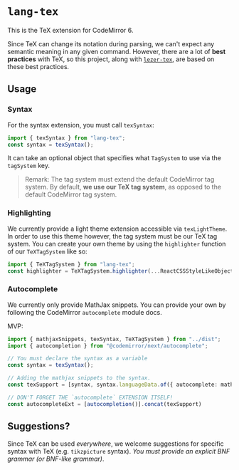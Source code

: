 # `lang-tex`

This is the TeX extension for CodeMirror 6.

Since TeX can change its notation during parsing, we can't expect any semantic meaning in any given command. However, there are a lot of **best practices** with TeX, so this project, along with [`lezer-tex`](https://github.com/mu-io/lezer-tex), are based on these best practices.

## Usage

### Syntax

For the syntax extension, you must call `texSyntax`:

```typescript
import { texSyntax } from "lang-tex";
const syntax = texSyntax();
```

It can take an optional object that specifies what `TagSystem` to use via the `tagSystem` key.

> Remark: The tag system must extend the default CodeMirror tag system. By default, **we use our TeX tag system**, as opposed to the default CodeMirror tag system.

### Highlighting

We currently provide a light theme extension accessible via `texLightTheme`. In order to use this theme however, the tag system must be our TeX tag system. You can create your own theme by using the `highlighter` function of our `TeXTagSystem` like so:

```typescript
import { TeXTagSystem } from "lang-tex";
const highlighter = TeXTagSystem.highlighter(...ReactCSSStyleLikeObject)
```

### Autocomplete

We currently only provide MathJax snippets. You can provide your own by following the CodeMirror `autocomplete` module docs.

MVP:

```typescript
import { mathjaxSnippets, texSyntax, TeXTagSystem } from "../dist";
import { autocompletion } from "@codemirror/next/autocomplete";

// You must declare the syntax as a variable
const syntax = texSyntax();

// Adding the mathjax snippets to the syntax.
const texSupport = [syntax, syntax.languageData.of({ autocomplete: mathjaxSnippets })];

// DON'T FORGET THE `autocomplete` EXTENSION ITSELF!
const autocompleteExt = [autocompletion()].concat(texSupport)
```

## Suggestions?

Since TeX can be used *everywhere*, we welcome suggestions for specific syntax with TeX (e.g. `tikzpicture` syntax). *You must provide an explicit BNF grammar (or BNF-like grammar)*.
 